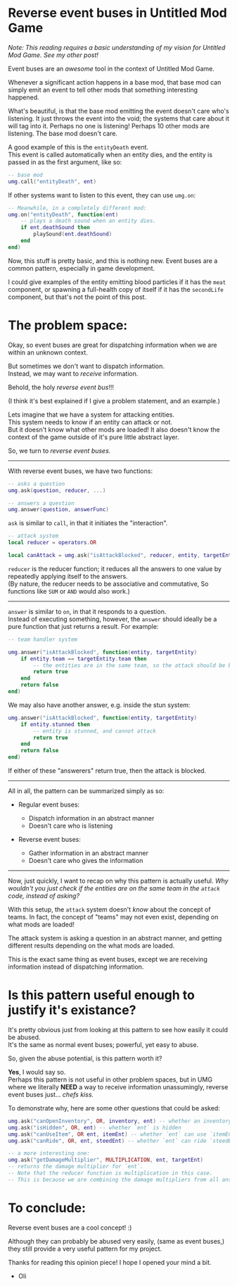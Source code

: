 
# Reverse event buses in Untitled Mod Game

*Note: This reading requires a basic understanding of my vision for Untitled Mod Game. See my other post!*

Event buses are an *awesome* tool in the context of Untitled Mod Game.

Whenever a significant action happens in a base mod, that base mod can simply
emit an event to tell other mods that something interesting happened.

What's beautiful, is that the base mod emitting the event doesn't care who's listening.
It just throws the event into the void; the systems that care about it will
tag into it. Perhaps no one is listening! Perhaps 10 other mods are listening.
The base mod doesn't care.

A good example of this is the `entityDeath` event.<br>
This event is called automatically when an entity dies, and the entity is
passed in as the first argument, like so:
```lua
-- base mod
umg.call("entityDeath", ent)
```
If other systems want to listen to this event, they can use `umg.on`:
```lua
-- Meanwhile, in a completely different mod:
umg.on("entityDeath", function(ent)
    -- plays a death sound when an entity dies.
    if ent.deathSound then
        playSound(ent.deathSound)
    end
end)
```

Now, this stuff is pretty basic, and this is nothing new. Event buses are a common
pattern, especially in game development.

I could give examples of the entity emitting blood particles if it has the `meat` component,
or spawning a full-health copy of itself if it has the `secondLife` component, but that's not the point
of this post.


# The problem space:

Okay, so event buses are great for dispatching information when we are within an unknown context.

But sometimes we don't want to dispatch information.<br>
Instead, we may want to *receive* information.

Behold, the holy *reverse event bus*!!!

(I think it's best explained if I give a problem statement, and an example.)

Lets imagine that we have a system for attacking entities.<br>
This system needs to know if an entity can attack or not.<br>
But it doesn't know what other mods are loaded! It also doesn't know the context of the game
outside of it's pure little abstract layer.

So, we turn to *reverse event buses.*

-----------------------

With reverse event buses, we have two functions: 
```lua
-- asks a question
umg.ask(question, reducer, ...)

-- answers a question
umg.answer(question, answerFunc)
```


`ask` is similar to `call`, in that it initiates the "interaction".
```lua
-- attack system
local reducer = operators.OR

local canAttack = umg.ask("isAttackBlocked", reducer, entity, targetEntity)
```
`reducer` is the reducer function; it reduces all the answers to one value
by repeatedly applying itself to the answers.<br>
(By nature, the reducer needs to be associative and commutative,
So functions like `SUM` or `AND` would also work.)

------------------------

`answer` is similar to `on`, in that it responds to a question.<br>
Instead of executing something, however, the `answer` should ideally be a pure
function that just returns a result. For example:
```lua
-- team handler system

umg.answer("isAttackBlocked", function(entity, targetEntity)
    if entity.team == targetEntity.team then
        -- the entities are in the same team, so the attack should be blocked.
        return true
    end
    return false
end)
```

We may also have another answer, e.g. inside the stun system:
```lua
umg.answer("isAttackBlocked", function(entity, targetEntity)
    if entity.stunned then
        -- entity is stunned, and cannot attack
        return true 
    end
    return false
end)
```

If either of these "answerers" return true, then the attack is blocked.

-----------------

All in all, the pattern can be summarized simply as so:

- Regular event buses:
    - Dispatch information in an abstract manner
    - Doesn't care who is listening

- Reverse event buses:
    - Gather information in an abstract manner
    - Doesn't care who gives the information

------------------

Now, just quickly, I want to recap on why this pattern is actually useful.
*Why wouldn't you just check if the entities are on the same team in the `attack` code, instead of asking?*

With this setup, the `attack` system doesn't *know* about the concept of teams.
In fact, the concept of "teams" may not even exist, depending on what mods are loaded!

The attack system is asking a question in an abstract manner, and getting different results
depending on the what mods are loaded.

This is the exact same thing as event buses, except we are receiving information instead
of dispatching information.

# Is this pattern useful enough to justify it's existance?

It's pretty obvious just from looking at this pattern to see how easily
it could be abused.<br>
It's the same as normal event buses; powerful, yet easy to abuse.

So, given the abuse potential, is this pattern worth it?

**Yes**, I would say so.<br>
Perhaps this pattern is not useful in other problem spaces, but in UMG where we
literally **NEED** a way to receive information unassumingly, reverse event buses just... *chefs kiss.*

To demonstrate why, here are some other questions that could be asked:
```lua
umg.ask("canOpenInventory", OR, inventory, ent) -- whether an inventory can be opened by `ent`
umg.ask("isHidden", OR, ent) -- whether `ent` is hidden
umg.ask("canUseItem", OR ent, itemEnt) -- whether `ent` can use `itemEnt`
umg.ask("canRide", OR, ent, steedEnt) -- whether `ent` can ride `steedEnt`

-- a more interesting one:
umg.ask("getDamageMultiplier", MULTIPLICATION, ent, targetEnt)
-- returns the damage multiplier for `ent`.
-- Note that the reducer function is multiplication in this case.
-- This is because we are combining the damage multipliers from all answers.
```


# To conclude:
Reverse event buses are a cool concept! :)

Although they can probably be abused very easily, (same as event buses,)
they still provide a very useful pattern for my project.

Thanks for reading this opinion piece! I hope I opened your mind a bit.

- Oli

